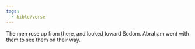 ```yaml
---
tags:
  - bible/verse
---
```

The men rose up from there, and looked toward Sodom. Abraham went with them to see them on their way.